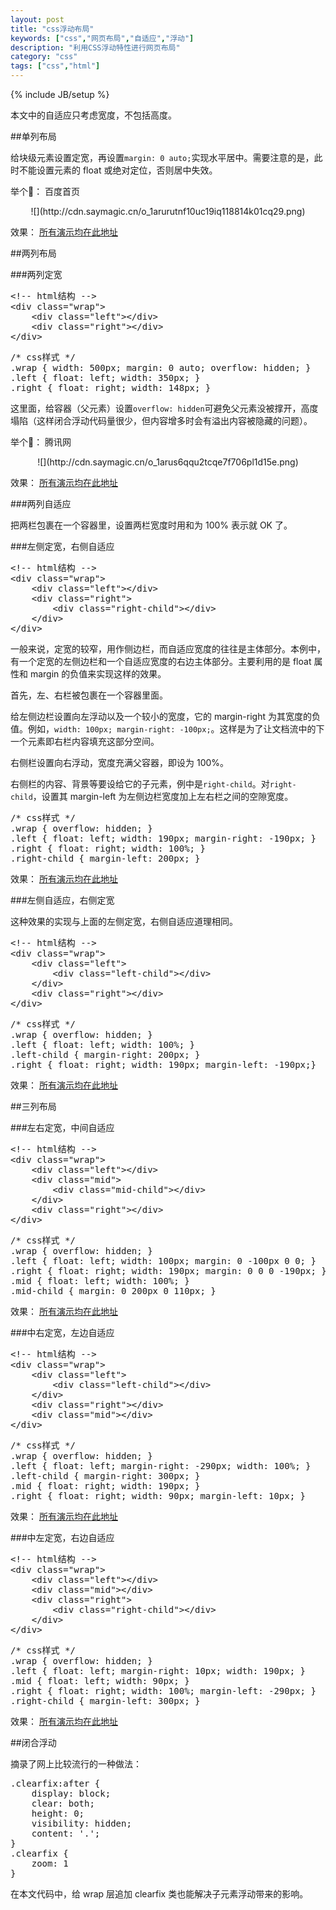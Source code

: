 ```yaml
---
layout: post
title: "css浮动布局"
keywords: ["css","网页布局","自适应","浮动"]
description: "利用CSS浮动特性进行网页布局"
category: "css"
tags: ["css","html"]
---
```

{% include JB/setup %}

本文中的自适应只考虑宽度，不包括高度。

##单列布局

给块级元素设置定宽，再设置`margin: 0 auto;`实现水平居中。需要注意的是，此时不能设置元素的 float 或绝对定位，否则居中失效。

举个🌰： 百度首页

<center>![](http://cdn.saymagic.cn/o_1arurutnf10uc19iq118814k01cq29.png)</center>

效果： [所有演示均在此地址](http://blog.ilanyy.com/example/csslayout/)

##两列布局

###两列定宽

<pre>
&lt;!-- html结构 -->
&lt;div class="wrap">
	&lt;div class="left">&lt;/div>
	&lt;div class="right">&lt;/div>
&lt;/div>
</pre>

<pre>
/* css样式 */
.wrap { width: 500px; margin: 0 auto; overflow: hidden; }
.left { float: left; width: 350px; }
.right { float: right; width: 148px; }
</pre>

这里面，给容器（父元素）设置`overflow: hidden`可避免父元素没被撑开，高度塌陷（这样闭合浮动代码量很少，但内容增多时会有溢出内容被隐藏的问题）。

举个🌰： 腾讯网

<center>![](http://cdn.saymagic.cn/o_1arus6qqu2tcqe7f706pl1d15e.png)</center>

效果： [所有演示均在此地址](http://blog.ilanyy.com/example/csslayout/)

###两列自适应

把两栏包裹在一个容器里，设置两栏宽度时用和为 100% 表示就 OK 了。

###左侧定宽，右侧自适应

<pre>
&lt;!-- html结构 -->
&lt;div class="wrap">
	&lt;div class="left">&lt;/div>
	&lt;div class="right">
		&lt;div class="right-child">&lt;/div>
	&lt;/div>
&lt;/div>
</pre>

一般来说，定宽的较窄，用作侧边栏，而自适应宽度的往往是主体部分。本例中，有一个定宽的左侧边栏和一个自适应宽度的右边主体部分。主要利用的是 float 属性和 margin 的负值来实现这样的效果。

首先，左、右栏被包裹在一个容器里面。

给左侧边栏设置向左浮动以及一个较小的宽度，它的 margin-right 为其宽度的负值。例如，`width: 100px; margin-right: -100px;`。这样是为了让文档流中的下一个元素即右栏内容填充这部分空间。

右侧栏设置向右浮动，宽度充满父容器，即设为 100%。

右侧栏的内容、背景等要设给它的子元素，例中是`right-child`。对`right-child`，设置其 margin-left 为左侧边栏宽度加上左右栏之间的空隙宽度。

<pre>
/* css样式 */
.wrap { overflow: hidden; }
.left { float: left; width: 190px; margin-right: -190px; }
.right { float: right; width: 100%; }
.right-child { margin-left: 200px; }
</pre>

效果： [所有演示均在此地址](http://blog.ilanyy.com/example/csslayout/)

###左侧自适应，右侧定宽

这种效果的实现与上面的左侧定宽，右侧自适应道理相同。

<pre>
&lt;!-- html结构 -->
&lt;div class="wrap">
	&lt;div class="left">
		&lt;div class="left-child">&lt;/div>
	&lt;/div>
	&lt;div class="right">&lt;/div>
&lt;/div>
</pre>

<pre>
/* css样式 */
.wrap { overflow: hidden; }
.left { float: left; width: 100%; }
.left-child { margin-right: 200px; }
.right { float: right; width: 190px; margin-left: -190px;}
</pre>

效果： [所有演示均在此地址](http://blog.ilanyy.com/example/csslayout/)

##三列布局

###左右定宽，中间自适应

<pre>
&lt;!-- html结构 -->
&lt;div class="wrap">
	&lt;div class="left">&lt;/div>
	&lt;div class="mid">
		&lt;div class="mid-child">&lt;/div>
	&lt;/div>
	&lt;div class="right">&lt;/div>
&lt;/div>
</pre>

<pre>
/* css样式 */
.wrap { overflow: hidden; }
.left { float: left; width: 100px; margin: 0 -100px 0 0; }
.right { float: right; width: 190px; margin: 0 0 0 -190px; }
.mid { float: left; width: 100%; }
.mid-child { margin: 0 200px 0 110px; }
</pre>

效果： [所有演示均在此地址](http://blog.ilanyy.com/example/csslayout/)

###中右定宽，左边自适应

<pre>
&lt;!-- html结构 -->
&lt;div class="wrap">
	&lt;div class="left">
		&lt;div class="left-child">&lt;/div>
	&lt;/div>
	&lt;div class="right">&lt;/div>
	&lt;div class="mid">&lt;/div>
&lt;/div>
</pre>

<pre>
/* css样式 */
.wrap { overflow: hidden; }
.left { float: left; margin-right: -290px; width: 100%; }
.left-child { margin-right: 300px; }
.mid { float: right; width: 190px; }
.right { float: right; width: 90px; margin-left: 10px; }    
</pre>

效果： [所有演示均在此地址](http://blog.ilanyy.com/example/csslayout/)

###中左定宽，右边自适应

<pre>
&lt;!-- html结构 -->
&lt;div class="wrap">
	&lt;div class="left">&lt;/div>
	&lt;div class="mid">&lt;/div>
	&lt;div class="right">
		&lt;div class="right-child">&lt;/div>
	&lt;/div>
&lt;/div>
</pre>

<pre>
/* css样式 */
.wrap { overflow: hidden; }
.left { float: left; margin-right: 10px; width: 190px; }
.mid { float: left; width: 90px; }
.right { float: right; width: 100%; margin-left: -290px; }
.right-child { margin-left: 300px; }
</pre>

效果： [所有演示均在此地址](http://blog.ilanyy.com/example/csslayout/)

##闭合浮动

摘录了网上比较流行的一种做法：

<pre>
.clearfix:after {
    display: block;
    clear: both;
    height: 0;
    visibility: hidden;
    content: '.';
}
.clearfix {
    zoom: 1
}
</pre>

在本文代码中，给 wrap 层追加 clearfix 类也能解决子元素浮动带来的影响。